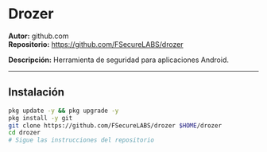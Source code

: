 # Drozer

**Autor:** github.com  
**Repositorio:** https://github.com/FSecureLABS/drozer

**Descripción:** Herramienta de seguridad para aplicaciones Android.

---

## Instalación

```bash
pkg update -y && pkg upgrade -y
pkg install -y git
git clone https://github.com/FSecureLABS/drozer $HOME/drozer
cd drozer
# Sigue las instrucciones del repositorio
```
